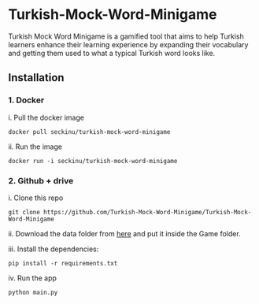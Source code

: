 # Turkish-Mock-Word-Minigame

Turkish Mock Word Minigame is a gamified tool that aims to help Turkish learners enhance their learning experience by expanding their vocabulary and getting them used to what a typical Turkish word looks like.

## Installation

### 1. Docker

i. Pull the docker image
  ```
  docker pull seckinu/turkish-mock-word-minigame
  ```

ii. Run the image
```
docker run -i seckinu/turkish-mock-word-minigame
```

### 2. Github + drive
i. Clone this repo
```
git clone https://github.com/Turkish-Mock-Word-Minigame/Turkish-Mock-Word-Minigame
```
ii. Download the data folder from [here](https://drive.google.com/drive/folders/1cV3IaT488eT77Wy8O-6x9MpWuM081R4r?usp=sharin) and put it inside the Game folder.

iii. Install the dependencies:
```
pip install -r requirements.txt
```

iv. Run the app
```
python main.py
```
